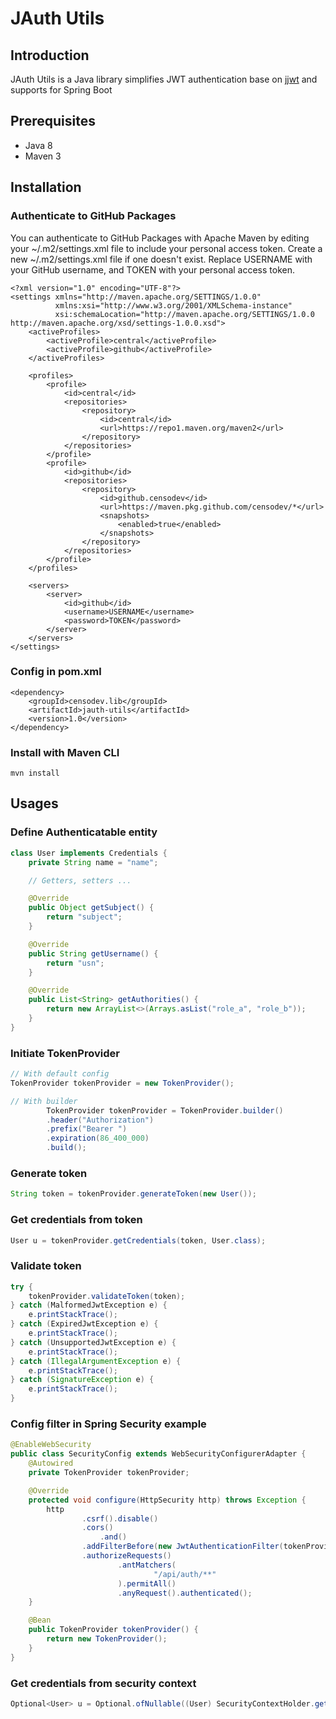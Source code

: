 # JAuth Utils
## Introduction
JAuth Utils is a Java library simplifies JWT authentication base on [jjwt](https://github.com/jwtk/jjwt) and supports for Spring Boot

## Prerequisites
* Java 8
* Maven 3

## Installation
### Authenticate to GitHub Packages
You can authenticate to GitHub Packages with Apache Maven by editing your ~/.m2/settings.xml file to include your personal access token. Create a new ~/.m2/settings.xml file if one doesn't exist.
Replace USERNAME with your GitHub username, and TOKEN with your personal access token.
```
<?xml version="1.0" encoding="UTF-8"?>
<settings xmlns="http://maven.apache.org/SETTINGS/1.0.0"
          xmlns:xsi="http://www.w3.org/2001/XMLSchema-instance"
          xsi:schemaLocation="http://maven.apache.org/SETTINGS/1.0.0 http://maven.apache.org/xsd/settings-1.0.0.xsd">
    <activeProfiles>
        <activeProfile>central</activeProfile>
        <activeProfile>github</activeProfile>
    </activeProfiles>

    <profiles>
        <profile>
            <id>central</id>
            <repositories>
                <repository>
                    <id>central</id>
                    <url>https://repo1.maven.org/maven2</url>
                </repository>
            </repositories>
        </profile>
        <profile>
            <id>github</id>
            <repositories>
                <repository>
                    <id>github.censodev</id>
                    <url>https://maven.pkg.github.com/censodev/*</url>
                    <snapshots>
                        <enabled>true</enabled>
                    </snapshots>
                </repository>
            </repositories>
        </profile>
    </profiles>

    <servers>
        <server>
            <id>github</id>
            <username>USERNAME</username>
            <password>TOKEN</password>
        </server>
    </servers>
</settings>
```
### Config in pom.xml
```
<dependency>
    <groupId>censodev.lib</groupId>
    <artifactId>jauth-utils</artifactId>
    <version>1.0</version>
</dependency>
```
### Install with Maven CLI
```
mvn install
```

## Usages
### Define Authenticatable entity
```java
class User implements Credentials {
    private String name = "name";

    // Getters, setters ...

    @Override
    public Object getSubject() {
        return "subject";
    }

    @Override
    public String getUsername() {
        return "usn";
    }

    @Override
    public List<String> getAuthorities() {
        return new ArrayList<>(Arrays.asList("role_a", "role_b"));
    }
}
```
### Initiate TokenProvider
```java
// With default config
TokenProvider tokenProvider = new TokenProvider();

// With builder
        TokenProvider tokenProvider = TokenProvider.builder()
        .header("Authorization")
        .prefix("Bearer ")
        .expiration(86_400_000)
        .build();
```
### Generate token
```java
String token = tokenProvider.generateToken(new User());
```
### Get credentials from token
```java
User u = tokenProvider.getCredentials(token, User.class);
```
### Validate token
```java
try {
    tokenProvider.validateToken(token);
} catch (MalformedJwtException e) {
    e.printStackTrace();
} catch (ExpiredJwtException e) {
    e.printStackTrace();
} catch (UnsupportedJwtException e) {
    e.printStackTrace();
} catch (IllegalArgumentException e) {
    e.printStackTrace();
} catch (SignatureException e) {
    e.printStackTrace();
}
```
### Config filter in Spring Security example
```java
@EnableWebSecurity
public class SecurityConfig extends WebSecurityConfigurerAdapter {
    @Autowired
    private TokenProvider tokenProvider;

    @Override
    protected void configure(HttpSecurity http) throws Exception {
        http
                .csrf().disable()
                .cors()
                    .and()
                .addFilterBefore(new JwtAuthenticationFilter(tokenProvider, User.class), UsernamePasswordAuthenticationFilter.class)
                .authorizeRequests()
                        .antMatchers(
                                "/api/auth/**"
                        ).permitAll()
                        .anyRequest().authenticated();
    }

    @Bean
    public TokenProvider tokenProvider() {
        return new TokenProvider();
    }
}
```
### Get credentials from security context
```java
Optional<User> u = Optional.ofNullable((User) SecurityContextHolder.getContext().getAuthentication().getCredentials());
```
